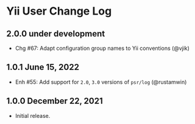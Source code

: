 # Yii User Change Log

## 2.0.0 under development

- Chg #67: Adapt configuration group names to Yii conventions (@vjik)

## 1.0.1 June 15, 2022

- Enh #55: Add support for `2.0`, `3.0` versions of `psr/log` (@rustamwin)

## 1.0.0 December 22, 2021

- Initial release.
